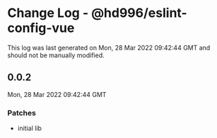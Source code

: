 # Change Log - @hd996/eslint-config-vue

This log was last generated on Mon, 28 Mar 2022 09:42:44 GMT and should not be manually modified.

## 0.0.2
Mon, 28 Mar 2022 09:42:44 GMT

### Patches

- initial lib

